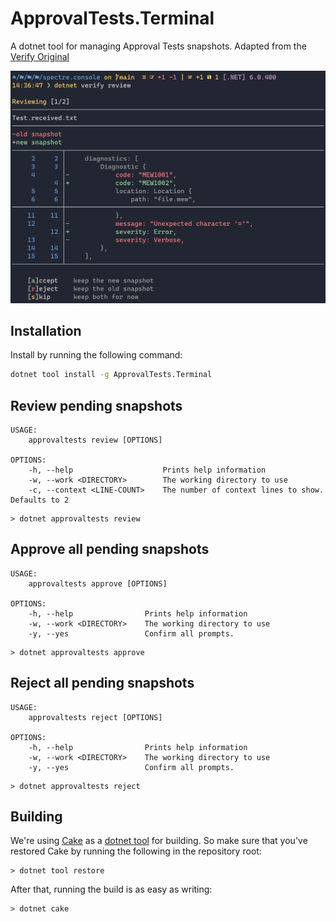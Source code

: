 # ApprovalTests.Terminal

A dotnet tool for managing Approval Tests snapshots. Adapted from the [Verify Original](https://github.com/VerifyTests/Verify.Terminal)

![A screenshot of ApprovalTests.Terminal](res/screenshot.png)

## Installation

Install by running the following command:

```bash
dotnet tool install -g ApprovalTests.Terminal
```

## Review pending snapshots

```
USAGE:
    approvaltests review [OPTIONS]

OPTIONS:
    -h, --help                    Prints help information
    -w, --work <DIRECTORY>        The working directory to use
    -c, --context <LINE-COUNT>    The number of context lines to show. Defaults to 2
```

```
> dotnet approvaltests review
```

## Approve all pending snapshots

```
USAGE:
    approvaltests approve [OPTIONS]

OPTIONS:
    -h, --help                Prints help information
    -w, --work <DIRECTORY>    The working directory to use
    -y, --yes                 Confirm all prompts.
```

```
> dotnet approvaltests approve
```

## Reject all pending snapshots

```
USAGE:
    approvaltests reject [OPTIONS]

OPTIONS:
    -h, --help                Prints help information
    -w, --work <DIRECTORY>    The working directory to use
    -y, --yes                 Confirm all prompts.
```

```
> dotnet approvaltests reject
```

## Building

We're using [Cake](https://github.com/cake-build/cake) as a 
[dotnet tool](https://docs.microsoft.com/en-us/dotnet/core/tools/global-tools) 
for building. So make sure that you've restored Cake by running 
the following in the repository root:

```
> dotnet tool restore
```

After that, running the build is as easy as writing:

```
> dotnet cake
```